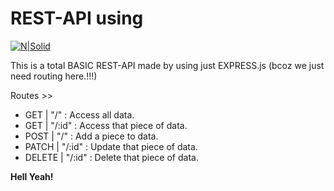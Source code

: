 # REST-API using 

[![N|Solid](https://www.sohamkamani.com/static/65137ed3c844d05124dcfdab28263c21/6b427/express-routing-logo.png)](https://nodesource.com/products/nsolid)


This is a total BASIC REST-API made by using just EXPRESS.js (bcoz we just need routing here.!!!)

Routes >>

  - GET    |   "/"     :  Access all data.
  - GET    |   "/:id"  :  Access that piece of data.
  - POST   |   "/"     :  Add a piece to data.
  - PATCH  |   "/:id"  :  Update that piece of data.
  - DELETE | "/:id"    : Delete that piece of data.

**Hell Yeah!**
